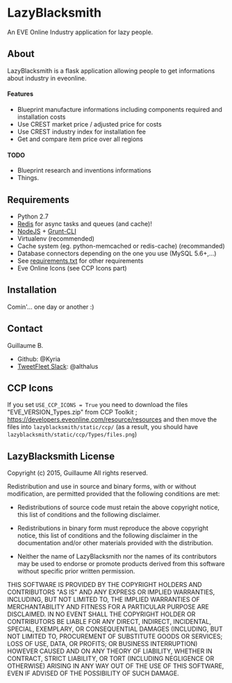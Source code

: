 # LazyBlacksmith
An EVE Online Industry application for lazy people.

## About
LazyBlacksmith is a flask application allowing people to get informations about industry in eveonline.

#### Features
* Blueprint manufacture informations including components required and installation costs
 * Use CREST market price / adjusted price for costs
 * Use CREST industry index for installation fee
* Get and compare item price over all regions

#### TODO
* Blueprint research and inventions informations
* Things.

## Requirements
* Python 2.7
* [Redis](http://redis.io/) for async tasks and queues (and cache)!
* [NodeJS](http://nodejs.org/) + [Grunt-CLI](http://gruntjs.com/getting-started)
* Virtualenv (recommended)
* Cache system (eg. python-memcached or redis-cache) (recommanded)
* Database connectors depending on the one you use (MySQL 5.6+,...)
* See [requirements.txt](requirements/) for other requirements
* Eve Online Icons (see CCP Icons part)

## Installation

Comin'... one day or another :)

## Contact
Guillaume B.
* Github: @Kyria
* [TweetFleet Slack](https://www.fuzzwork.co.uk/tweetfleet-slack-invites/): @althalus

## CCP Icons

If you set ```USE_CCP_ICONS = True``` you need to download the files "EVE_VERSION_Types.zip" from CCP Toolkit ; https://developers.eveonline.com/resource/resources and then
move the files into ```lazyblacksmith/static/ccp/``` (as a result, you should have ```lazyblacksmith/static/ccp/Types/files.png```)

## LazyBlacksmith License
Copyright (c) 2015, Guillaume
All rights reserved.

Redistribution and use in source and binary forms, with or without
modification, are permitted provided that the following conditions are met:

* Redistributions of source code must retain the above copyright notice, this
  list of conditions and the following disclaimer.

* Redistributions in binary form must reproduce the above copyright notice,
  this list of conditions and the following disclaimer in the documentation
  and/or other materials provided with the distribution.

* Neither the name of LazyBlacksmith nor the names of its
  contributors may be used to endorse or promote products derived from
  this software without specific prior written permission.

THIS SOFTWARE IS PROVIDED BY THE COPYRIGHT HOLDERS AND CONTRIBUTORS "AS IS"
AND ANY EXPRESS OR IMPLIED WARRANTIES, INCLUDING, BUT NOT LIMITED TO, THE
IMPLIED WARRANTIES OF MERCHANTABILITY AND FITNESS FOR A PARTICULAR PURPOSE ARE
DISCLAIMED. IN NO EVENT SHALL THE COPYRIGHT HOLDER OR CONTRIBUTORS BE LIABLE
FOR ANY DIRECT, INDIRECT, INCIDENTAL, SPECIAL, EXEMPLARY, OR CONSEQUENTIAL
DAMAGES (INCLUDING, BUT NOT LIMITED TO, PROCUREMENT OF SUBSTITUTE GOODS OR
SERVICES; LOSS OF USE, DATA, OR PROFITS; OR BUSINESS INTERRUPTION) HOWEVER
CAUSED AND ON ANY THEORY OF LIABILITY, WHETHER IN CONTRACT, STRICT LIABILITY,
OR TORT (INCLUDING NEGLIGENCE OR OTHERWISE) ARISING IN ANY WAY OUT OF THE USE
OF THIS SOFTWARE, EVEN IF ADVISED OF THE POSSIBILITY OF SUCH DAMAGE.
